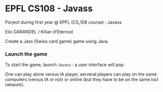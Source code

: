 # EPFL CS108 - Javass

Porject during first year @ EPFL (CS_108 course) : Javass

Eloi GARANDEL / Kilian d'Eternod

Create a Jass (Swiss card game) game using Java.

### Launch the game

To start the game, launch `Javass` : a user interface will pop.

One can play alone versus IA player, serveral players can play on the same computers (versus IA or not) or online (but they have to be on the same locl network).

